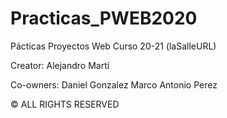 # Practicas_PWEB2020
Pácticas Proyectos Web Curso 20-21 (laSalleURL)

Creator:
          Alejandro Martí

Co-owners:
          Daniel Gonzalez
          Marco Antonio Perez
          


© ALL RIGHTS RESERVED
